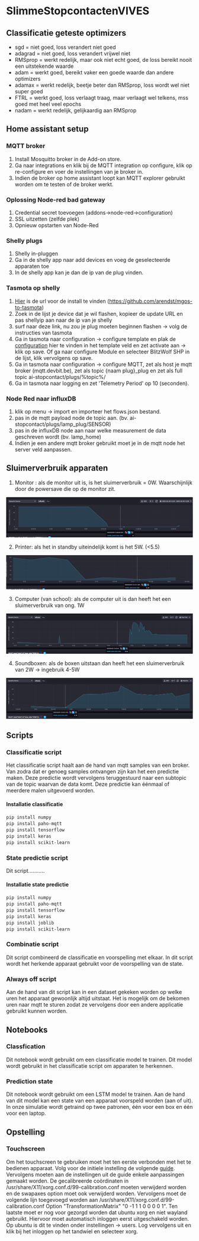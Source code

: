 # SlimmeStopcontactenVIVES

## Classificatie geteste optimizers

- sgd = niet goed, loss verandert niet goed
- adagrad = niet goed, loss verandert vrijwel niet
- RMSprop = werkt redelijk, maar ook niet echt goed, de loss bereikt nooit een uitstekende waarde
- adam = werkt goed, bereikt vaker een goede waarde dan andere optimizers
- adamax = werkt redelijk, beetje beter dan RMSprop, loss wordt wel niet super goed
- FTRL = werkt goed, loss verlaagt traag, maar verlaagt wel telkens, mss goed met heel veel epochs
- nadam = werkt redelijk, gelijkaardig aan RMSprop

## Home assistant setup

### MQTT broker

1. Install Mosquitto broker in de Add-on store.
2. Ga naar integrations en klik bij de MQTT integration op configure, klik op re-configure en voer de instellingen van je broker in.
3. Indien de broker op home assistant loopt kan MQTT explorer gebruikt worden om te testen of de broker werkt.

### Oplossing Node-red bad gateway

1. Credential secret toevoegen (addons->node-red->configuration)
2. SSL uitzetten (zelfde plek)
3. Opnieuw opstarten van Node-Red

### Shelly plugs

1. Shelly in-pluggen
2. Ga in de shelly app naar add devices en voeg de geselecteerde apparaten toe
3. In de shelly app kan je dan de ip van de plug vinden.

### Tasmota op shelly

1. [Hier](https://templates.blakadder.com/shelly_plug_S.html) is de url voor de install te vinden (https://github.com/arendst/mgos-to-tasmota)
2. Zoek in de lijst je device dat je wil flashen, kopieer de update URL en pas shellyip aan naar de ip van je shelly
3. surf naar deze link, nu zou je plug moeten beginnen flashen -> volg de instructies van tasmota
4. Ga in tasmota naar configuration -> configure template en plak de [configuration](https://templates.blakadder.com/shelly_plug_S.html) hier te vinden in het template veld en zet activate aan -> klik op save. Of ga naar configure Module en selecteer BlitzWolf SHP in de lijst, klik vervolgens op save.
5. Ga in tasmota naar configuration -> configure MQTT, zet als host je mqtt broker (mqtt.devbit.be), zet als topic {naam plug}_plug en zet als full topic ai-stopcontact/plugs/%topic%/
6. Ga in tasmota naar logging en zet 'Telemetry Period' op 10 (seconden).

### Node Red naar influxDB

1. klik op menu -> import en importeer het flows.json bestand.
2. pas in de mqtt payload node de topic aan. (bv. ai-stopcontact/plugs/lamp_plug/SENSOR)
3. pas in de influxDB node aan naar welke measurement de data geschreven wordt (bv. lamp_home)
4. Indien je een andere mqtt broker gebruikt moet je in de mqtt node het server veld aanpassen.

## Sluimerverbruik apparaten

1. Monitor : als de monitor uit is, is het sluimerverbruik = 0W. Waarschijnlijk door de powersave die op de monitor zit.

![monitor_sluimerverbruik](./img/monitor_sluimerverbruik.png)

2. Printer: als het in standby uiteindelijk komt is het 5W. (<5.5)

![printer_sluimerverbruik](./img/printer_sluimerverbruik.png)

3. Computer (van school): als de computer uit is dan heeft het een sluimerverbruik van ong. 1W

![computer_sluimerverbruik](./img/computer_sluimerverbruik.png)

4. Soundboxen: als de boxen uitstaan dan heeft het een sluimerverbruik van 2W -> ingebruik 4-5W

![soundboxen_sluimerverbruik](./img/soudboxen_sluimerverbruik.png)

## Scripts

### Classificatie script

Het classificatie script haalt aan de hand van mqtt samples van een broker. Van zodra dat er genoeg samples ontvangen zijn kan het een predictie maken. Deze predictie wordt vervolgens teruggestuurd naar een subtopic van de topic waarvan de data komt. Deze predictie kan éénmaal of meerdere malen uitgevoerd worden.

#### Installatie classificatie

```txt
pip install numpy
pip install paho-mqtt
pip install tensorflow
pip install keras
pip install scikit-learn
```

### State predictie script

Dit script...........

#### Installatie state predictie

```txt
pip install numpy
pip install paho-mqtt
pip install tensorflow
pip install keras
pip install joblib
pip install scikit-learn
```

### Combinatie script

Dit script combineerd de classificatie en voorspelling met elkaar. In dit script wordt het herkende apparaat gebruikt voor de voorspelling van de state.

### Always off script

Aan de hand van dit script kan in een dataset gekeken worden op welke uren het apparaat gewoonlijk altijd uitstaat. Het is mogelijk om de bekomen uren naar mqtt te sturen zodat ze vervolgens door een andere applicatie gebruikt kunnen worden.

## Notebooks

### Classfication

Dit notebook wordt gebruikt om een classificatie model te trainen. Dit model wordt gebruikt in het classificatie script om apparaten te herkennen.

### Prediction state

Dit notebook wordt gebruikt om een LSTM model te trainen. Aan de hand van dit model kan een state van een apparaat voorspeld worden (aan of uit). In onze simulatie wordt getraind op twee patronen, één voor een box en één voor een laptop.

## Opstelling

### Touchscreen

Om het touchscreen te gebruiken moet het ten eerste verbonden met het te bedienen apparaat.
Volg voor de initiele instelling de volgende [guide](https://joy-it.net/files/files/Produkte/RB-LCD10-2/RB-LCD-10-2%20Manual-A6%2026-02-20.pdf).
Vervolgens moeten aan de instellingen uit de guide enkele aanpassingen gemaakt worden. De gecalibreerde coördinaten in /usr/share/X11/xorg.conf.d/99-calibration.conf moeten verwijderd worden en de swapaxes option moet ook verwijderd worden. Vervolgens moet de volgende lijn toegevoegd worden aan /usr/share/X11/xorg.conf.d/99-calibration.conf Option "TransformationMatrix" "0 -1 1 1 0 0 0 0 1". Ten laatste moet er nog voor gezorgd worden dat ubuntu xorg en niet wayland gebruikt. Hiervoor moet automatisch inloggen eerst uitgeschakeld worden. Op ubuntu is dit te vinden onder instellingen -> users. Log vervolgens uit en klik bij het inloggen op het tandwiel en selecteer xorg.
